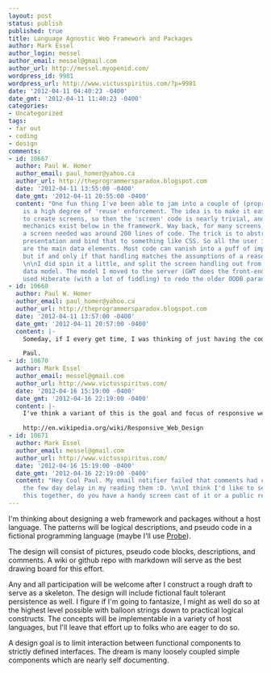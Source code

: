 ```yaml
---
layout: post
status: publish
published: true
title: Language Agnostic Web Framework and Packages
author: Mark Essel
author_login: messel
author_email: messel@gmail.com
author_url: http://messel.myopenid.com/
wordpress_id: 9981
wordpress_url: http://www.victusspiritus.com/?p=9981
date: '2012-04-11 04:40:23 -0400'
date_gmt: '2012-04-11 11:40:23 -0400'
categories:
- Uncategorized
tags:
- far out
- coding
- design
comments:
- id: 10667
  author: Paul W. Homer
  author_email: paul_homer@yahoo.ca
  author_url: http://theprogrammersparadox.blogspot.com
  date: '2012-04-11 13:55:00 -0400'
  date_gmt: '2012-04-11 20:55:00 -0400'
  content: "One fun thing I've been able to jam into a couple of (proprietary) frameworks
    is a high degree of 'reuse' enforcement. The idea is to make it easy and 'minimal'
    to create screens, so then the 'screen' code is nearly trivial, and all of the
    mechanics exist below in the framework. Way back, for many screens, everything
    a screen needed was around 200 lines of code. The trick is to abstract away the
    presentation and bind that to something like CSS. So all the user is really specifying
    are the main data elements. Most code can vanish into a puff of implicit handling,
    but if and only if that handling matches the assumptions of a reasonable coder.
    \n\nI did spin it a little, and split the screen handling out from the underlying
    data model. The model I moved to the server (GWT does the front-end) and then
    used Hiberate (with a lot of fiddling) to redo the older OODB paradigms. \n\nPaul."
- id: 10668
  author: Paul W. Homer
  author_email: paul_homer@yahoo.ca
  author_url: http://theprogrammersparadox.blogspot.com
  date: '2012-04-11 13:57:00 -0400'
  date_gmt: '2012-04-11 20:57:00 -0400'
  content: |-
    Someday, if I every get time, I was thinking of just having the coders spec the internal data model, and maybe a little bit of special presentation, and then having the code dynamically generate the screens (and the schema), so that the layout can automatically adapt to different form factors. One big screen on a web page, might render on a phone as two or three screens. That would be a nifty trick.

    Paul.
- id: 10670
  author: Mark Essel
  author_email: messel@gmail.com
  author_url: http://www.victusspiritus.com/
  date: '2012-04-16 15:19:00 -0400'
  date_gmt: '2012-04-16 22:19:00 -0400'
  content: |-
    I've think a variant of this is the goal and focus of responsive web design. Well at least the presentation layer.  You're idea sounds like it goes right from data to minimal presentation query

    http://en.wikipedia.org/wiki/Responsive_Web_Design
- id: 10671
  author: Mark Essel
  author_email: messel@gmail.com
  author_url: http://www.victusspiritus.com/
  date: '2012-04-16 15:19:00 -0400'
  date_gmt: '2012-04-16 22:19:00 -0400'
  content: "Hey Cool Paul. My email notifier failed that comments had come in. Pardon
    the few day delay in my reading them :D. \n\nI think I'd like to see how you put
    this together, do you have a handy screen cast of it or a public repo link?\n\n"
---
```

<p>I'm thinking about designing a web framework and packages without a host language. The patterns will be logical descriptions, and pseudo code in a fictional programming language (maybe I'll use <a href="http://www.victusspiritus.com/2010/05/26/probe-a-fictional-programming-language-design/">Probe</a>).</p>
<p>The design will consist of pictures, pseudo code blocks, descriptions, and comments. A wiki or github repo with markdown will serve as the best drawing board for this effort. </p>
<p>Any and all participation will be welcome after I construct a rough draft to serve as a skeleton. The design will include fictional fault tolerant persistence as well. I figure if I'm going to fantasize, I might as well do so at the highest level possible with balloon strings down to practical logical constructs. The concepts will be implementable in a variety of host languages, but I'll leave that effort up to folks who are eager to do so.</p>
<p>A design goal is to limit interaction between functional components to strictly defined interfaces. The dream is many loosely coupled simple components which are nearly self documenting.</p>
